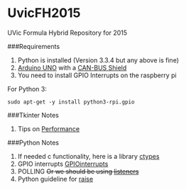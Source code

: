 UvicFH2015
========
UVic Formula Hybrid Repository for 2015

###Requirements
1. Python is installed (Version 3.3.4 but any above is fine)
2. [Arduino UNO](http://www.seeedstudio.com/wiki/Arduino_UNO) with a [CAN-BUS Shield](http://www.seeedstudio.com/wiki/CAN-BUS_Shield)
3. You need to install GPIO Interrupts on the raspberry pi

For Python 3:
```
sudo apt-get -y install python3-rpi.gpio
```
###Tkinter Notes
1. Tips on [Performance](http://effbot.org/zone/tkinter-performance.htm)

###Python Notes
1. If needed c functionality, here is a library [ctypes](https://docs.python.org/2/library/ctypes.html)
2. GPIO interrupts [GPIOinterrupts](http://raspi.tv/2013/how-to-use-interrupts-with-python-on-the-raspberry-pi-and-rpi-gpio)
3. POLLING ~~Or we should be using [listeners](http://python-can.readthedocs.org/en/latest/listeners.html)~~
4. Python guideline for [raise](http://stackoverflow.com/questions/18289352/python-java-throws-equivalent-in-python)
